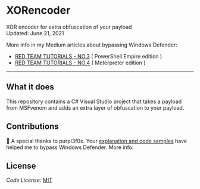 # XORencoder
XOR encoder for extra obfuscation of your payload<br>
Updated: June 21, 2021

More info in my Medium articles about bypassing Windows Defender: 
* [RED TEAM TUTORIALS - NO.3](https://crypt0jan.medium.com/red-team-tutorials-3-351e76ea796d) ( PowerShell Empire edition )
* [RED TEAM TUTORIALS - NO.4](https://crypt0jan.medium.com/red-team-tutorials-4-616c565ccec9) ( Meterpreter edition )

---

## What it does

This repository contains a C# Visual Studio project that takes a payload from MSFvenom and adds an extra layer of obfuscation to your payload.

## Contributions

:pray: A special thanks to purpl3f0x. Your [explanation and code samples](https://www.purpl3f0xsecur1ty.tech/2021/03/30/av_evasion.html) have helped me to bypass Windows Defender. More info: 

## License

_Code License:_ [MIT](./LICENSE)
